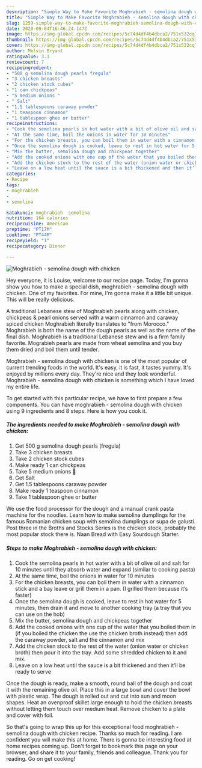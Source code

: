 ```yaml
---
description: "Simple Way to Make Favorite Moghrabieh - semolina dough with chicken"
title: "Simple Way to Make Favorite Moghrabieh - semolina dough with chicken"
slug: 1259-simple-way-to-make-favorite-moghrabieh-semolina-dough-with-chicken
date: 2020-09-04T16:46:24.147Z
image: https://img-global.cpcdn.com/recipes/5c74d4df4b4dbca2/751x532cq70/moghrabieh-semolina-dough-with-chicken-recipe-main-photo.jpg
thumbnail: https://img-global.cpcdn.com/recipes/5c74d4df4b4dbca2/751x532cq70/moghrabieh-semolina-dough-with-chicken-recipe-main-photo.jpg
cover: https://img-global.cpcdn.com/recipes/5c74d4df4b4dbca2/751x532cq70/moghrabieh-semolina-dough-with-chicken-recipe-main-photo.jpg
author: Melvin Bryant
ratingvalue: 3.1
reviewcount: 7
recipeingredient:
- "500 g semolina dough pearls fregula"
- "3 chicken breasts"
- "2 chicken stock cubes"
- "1 can chickpeas"
- "5 medium onions "
- " Salt"
- "1.5 tablespoons caraway powder"
- "1 teaspoon cinnamon"
- "1 tablespoon ghee or butter"
recipeinstructions:
- "Cook the semolina pearls in hot water with a bit of olive oil and salt for 10 minutes until they absorb water and expand (similar to cooking pasta)"
- "At the same time, boil the onions in water for 10 minutes"
- "For the chicken breasts, you can boil them in water with a cinnamon stick and a bay leave or grill them in a pan. (I grilled them because it’s faster)"
- "Once the semolina dough is cooked, leave to rest in hot water for 5 minutes, then drain it and move to another cooking tray (a tray that you can use on the hob)"
- "Mix the butter, semolina dough and chickpeas together"
- "Add the cooked onions with one cup of the water that you boiled them in (if you boiled the chicken the use the chicken broth instead) then add the caraway powder, salt and the cinnamon and mix"
- "Add the chicken stock to the rest of the water (onion water or chicken broth) then pour it into the tray. Add some shredded chicken to it and mix."
- "Leave on a low heat until the sauce is a bit thickened and then it’ll be ready to serve"
categories:
- Recipe
tags:
- moghrabieh
- 
- semolina

katakunci: moghrabieh  semolina 
nutrition: 164 calories
recipecuisine: American
preptime: "PT17M"
cooktime: "PT44M"
recipeyield: "1"
recipecategory: Dinner

---
```



![Moghrabieh - semolina dough with chicken](https://img-global.cpcdn.com/recipes/5c74d4df4b4dbca2/751x532cq70/moghrabieh-semolina-dough-with-chicken-recipe-main-photo.jpg)

Hey everyone, it is Louise, welcome to our recipe page. Today, I'm gonna show you how to make a special dish, moghrabieh - semolina dough with chicken. One of my favorites. For mine, I'm gonna make it a little bit unique. This will be really delicious.

A traditional Lebanese stew of Moghrabieh pearls along with chicken, chickpeas &amp; pearl onions served with a warm cinnamon and caraway spiced chicken Moghrabieh literally translates to &#34;from Morocco.&#34; Moghrabieh is both the name of the dough pearls as well as the name of the final dish. Moghrabieh is a traditional Lebanese stew and is a firm family favorite. Mograbieh pearls are made from wheat semolina and you buy them dried and boil them until tender.

Moghrabieh - semolina dough with chicken is one of the most popular of current trending foods in the world. It's easy, it is fast, it tastes yummy. It's enjoyed by millions every day. They're nice and they look wonderful. Moghrabieh - semolina dough with chicken is something which I have loved my entire life.


To get started with this particular recipe, we have to first prepare a few components. You can have moghrabieh - semolina dough with chicken using 9 ingredients and 8 steps. Here is how you cook it.

<!--inarticleads1-->

##### The ingredients needed to make Moghrabieh - semolina dough with chicken:

1. Get 500 g semolina dough pearls (fregula)
1. Take 3 chicken breasts
1. Take 2 chicken stock cubes
1. Make ready 1 can chickpeas
1. Take 5 medium onions 🧅
1. Get  Salt
1. Get 1.5 tablespoons caraway powder
1. Make ready 1 teaspoon cinnamon
1. Take 1 tablespoon ghee or butter


We use the food processor for the dough and a manual crank pasta machine for the noodles. Learn how to make semolina dumplings for the famous Romanian chicken soup with semolina dumplings or supa de galusti. Post three in the Broths and Stocks Series is the chicken stock, probably the most popular stock there is. Naan Bread with Easy Sourdough Starter. 

<!--inarticleads2-->

##### Steps to make Moghrabieh - semolina dough with chicken:

1. Cook the semolina pearls in hot water with a bit of olive oil and salt for 10 minutes until they absorb water and expand (similar to cooking pasta)
1. At the same time, boil the onions in water for 10 minutes
1. For the chicken breasts, you can boil them in water with a cinnamon stick and a bay leave or grill them in a pan. (I grilled them because it’s faster)
1. Once the semolina dough is cooked, leave to rest in hot water for 5 minutes, then drain it and move to another cooking tray (a tray that you can use on the hob)
1. Mix the butter, semolina dough and chickpeas together
1. Add the cooked onions with one cup of the water that you boiled them in (if you boiled the chicken the use the chicken broth instead) then add the caraway powder, salt and the cinnamon and mix
1. Add the chicken stock to the rest of the water (onion water or chicken broth) then pour it into the tray. Add some shredded chicken to it and mix.
1. Leave on a low heat until the sauce is a bit thickened and then it’ll be ready to serve


Once the dough is ready, make a smooth, round ball of the dough and coat it with the remaining olive oil. Place this in a large bowl and cover the bowl with plastic wrap. The dough is rolled out and cut into sun and moon shapes. Heat an ovenproof skillet large enough to hold the chicken breasts without letting them touch over medium heat. Remove chicken to a plate and cover with foil. 

So that's going to wrap this up for this exceptional food moghrabieh - semolina dough with chicken recipe. Thanks so much for reading. I am confident you will make this at home. There is gonna be interesting food at home recipes coming up. Don't forget to bookmark this page on your browser, and share it to your family, friends and colleague. Thank you for reading. Go on get cooking!

